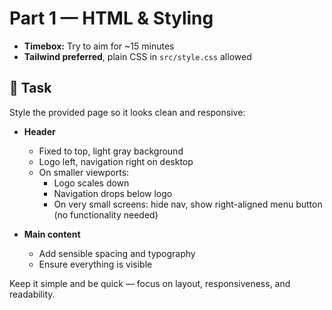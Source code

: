 # Part 1 — HTML & Styling

- **Timebox:** Try to aim for ~15 minutes  
- **Tailwind preferred**, plain CSS in `src/style.css` allowed

## 📝 Task

Style the provided page so it looks clean and responsive:

- **Header**
  - Fixed to top, light gray background
  - Logo left, navigation right on desktop
  - On smaller viewports:
    - Logo scales down
    - Navigation drops below logo
    - On very small screens: hide nav, show right-aligned menu button (no functionality needed)

- **Main content**
  - Add sensible spacing and typography
  - Ensure everything is visible

Keep it simple and be quick — focus on layout, responsiveness, and readability.